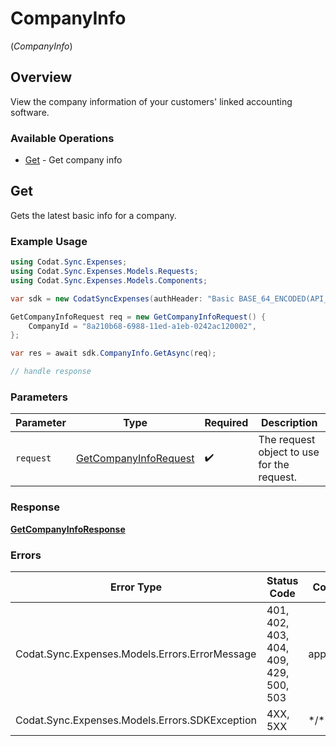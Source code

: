 # CompanyInfo
(*CompanyInfo*)

## Overview

View the company information of your customers' linked accounting software.

### Available Operations

* [Get](#get) - Get company info

## Get

Gets the latest basic info for a company.

### Example Usage

```csharp
using Codat.Sync.Expenses;
using Codat.Sync.Expenses.Models.Requests;
using Codat.Sync.Expenses.Models.Components;

var sdk = new CodatSyncExpenses(authHeader: "Basic BASE_64_ENCODED(API_KEY)");

GetCompanyInfoRequest req = new GetCompanyInfoRequest() {
    CompanyId = "8a210b68-6988-11ed-a1eb-0242ac120002",
};

var res = await sdk.CompanyInfo.GetAsync(req);

// handle response
```

### Parameters

| Parameter                                                               | Type                                                                    | Required                                                                | Description                                                             |
| ----------------------------------------------------------------------- | ----------------------------------------------------------------------- | ----------------------------------------------------------------------- | ----------------------------------------------------------------------- |
| `request`                                                               | [GetCompanyInfoRequest](../../Models/Requests/GetCompanyInfoRequest.md) | :heavy_check_mark:                                                      | The request object to use for the request.                              |

### Response

**[GetCompanyInfoResponse](../../Models/Requests/GetCompanyInfoResponse.md)**

### Errors

| Error Type                                     | Status Code                                    | Content Type                                   |
| ---------------------------------------------- | ---------------------------------------------- | ---------------------------------------------- |
| Codat.Sync.Expenses.Models.Errors.ErrorMessage | 401, 402, 403, 404, 409, 429, 500, 503         | application/json                               |
| Codat.Sync.Expenses.Models.Errors.SDKException | 4XX, 5XX                                       | \*/\*                                          |